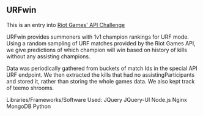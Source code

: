 ## URFwin

This is an entry into [Riot Games' API Challenge](https://developer.riotgames.com/discussion/riot-games-api/show/bX8Z86bm)

URFwin provides summoners with 1v1 champion rankings for URF mode. Using a random
sampling of URF matches provided by the Riot Games API, we give predictions of
which champion will win based on history of kills without any assisting champions.

Data was periodically gathered from buckets of match Ids in the special API URF 
endpoint. We then extracted the kills that had no assistingParticipants and
stored it, rather than storing the whole games data. We also kept track of 
teemo shrooms.


Libraries/Frameworks/Software Used:
JQuery
JQuery-UI
Node.js
Nginx
MongoDB
Python
